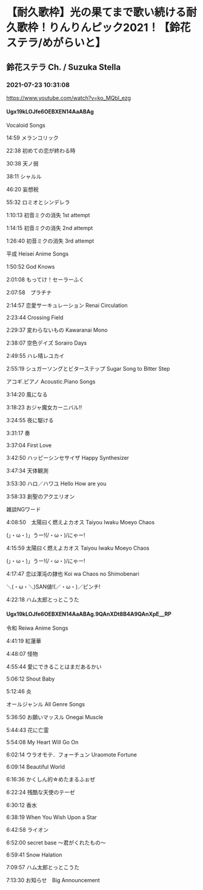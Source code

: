 # 【耐久歌枠】光の果てまで歌い続ける耐久歌枠！りんりんピック2021！【鈴花ステラ/めがらいと】
## 鈴花ステラ Ch. / Suzuka Stella
### 2021-07-23 10:31:08
https://www.youtube.com/watch?v=ko_MQbl_ezg
#### Ugx19kLOJfe6OEBXEN14AaABAg
Vocaloid Songs

14:59   メランコリック 

22:38   初めての恋が終わる時

30:38   天ノ弱

38:11   シャルル

46:20   妄想税

55:32   ロミオとシンデレラ

1:10:13 初音ミクの消失 1st attempt

1:14:15 初音ミクの消失 2nd attempt

1:26:40 初音ミクの消失 3rd attempt



平成 Heisei Anime Songs

1:50:52 God Knows　

2:01:08 もってけ！セーラーふく

2:07:58　プラチナ

2:14:57 恋愛サーキュレーション Renai Circulation

2:23:44 Crossing Field

2:29:37 変わらないもの Kawaranai Mono

2:38:07 空色デイズ Sorairo Days

2:49:55 ハレ晴レユカイ

2:55:19 シュガーソングとビターステップ Sugar Song to Bitter Step



アコギ.ピアノ Acoustic.Piano Songs

3:14:20 風になる

3:18:23 おジャ魔女カーニバル!!

3:24:55 夜に駆ける

3:31:17 奏

3:37:04 First Love

3:42:50 ハッピーシンセサイザ Happy Synthesizer

3:47:34 天体観測

3:53:30 ハロ／ハワユ Hello How are you

3:58:33 創聖のアクエリオン



雑談NGワード

4:08:50　太陽曰く燃えよカオス Taiyou Iwaku Moeyo Chaos

(」・ω・)」うー!(/・ω・)/にゃー!

4:15:59 太陽曰く燃えよカオス Taiyou Iwaku Moeyo Chaos

(」・ω・)」うー!(/・ω・)/にゃー!

4:17:47 恋は渾沌の隷也 Koi wa Chaos no Shimobenari

＼(・ω・＼)SAN値!(／・ω・)／ピンチ!

4:22:18 ハム太郎とっとこうた

#### Ugx19kLOJfe6OEBXEN14AaABAg.9QAnXDt8B4A9QAnXpE__RP
令和 Reiwa Anime Songs

4:41:19 紅蓮華

4:48:07 怪物

4:55:44 愛にできることはまだあるかい

5:06:12 Shout Baby

5:12:46 炎



オールジャンル All Genre Songs

5:36:50 お願いマッスル Onegai Muscle

5:44:43 花に亡霊

5:54:08 My Heart Will Go On

6:02:14 ウラオモテ．フォーチュン Uraomote Fortune

6:09:14 Beautiful World

6:16:36 かくしん的☆めたまるふぉぜ　

6:22:24 残酷な天使のテーゼ

6:30:12 香水

6:38:19 When You Wish Upon a Star

6:42:58 ライオン

6:52:00 secret base ～君がくれたもの～

6:59:41 Snow Halation

7:09:57 ハム太郎とっとこうた



7:13:30 お知らせ　Big Announcement

